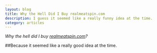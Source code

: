 ```yaml
---
layout: blog
title: Why the Hell Did I Buy realmeatspin.com
description: I guess it seemed like a really funny idea at the time.
category: articles
---
```

*Why the hell did I buy [realmeatspin.com](http://www.realmeatspin.com)?*

##Because it seemed like a really good idea at the time.